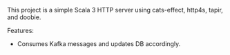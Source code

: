 This project is a simple Scala 3 HTTP server using cats-effect, http4s, tapir, and doobie.

Features:
- Consumes Kafka messages and updates DB accordingly.